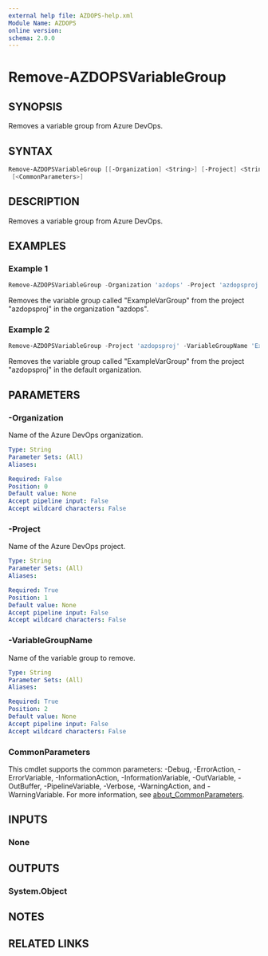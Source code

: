 ```yaml
---
external help file: AZDOPS-help.xml
Module Name: AZDOPS
online version:
schema: 2.0.0
---
```


# Remove-AZDOPSVariableGroup

## SYNOPSIS

Removes a variable group from Azure DevOps.

## SYNTAX

```powershell
Remove-AZDOPSVariableGroup [[-Organization] <String>] [-Project] <String> [-VariableGroupName] <String>
 [<CommonParameters>]
```

## DESCRIPTION

Removes a variable group from Azure DevOps.

## EXAMPLES

### Example 1

```powershell
Remove-AZDOPSVariableGroup -Organization 'azdops' -Project 'azdopsproj' -VariableGroupName 'ExampleVarGroup'
```

Removes the variable group called "ExampleVarGroup" from the project "azdopsproj" in the organization "azdops".

### Example 2

```powershell
Remove-AZDOPSVariableGroup -Project 'azdopsproj' -VariableGroupName 'ExampleVarGroup'
```

Removes the variable group called "ExampleVarGroup" from the project "azdopsproj" in the default organization.

## PARAMETERS

### -Organization

Name of the Azure DevOps organization.

```yaml
Type: String
Parameter Sets: (All)
Aliases:

Required: False
Position: 0
Default value: None
Accept pipeline input: False
Accept wildcard characters: False
```

### -Project

Name of the Azure DevOps project.

```yaml
Type: String
Parameter Sets: (All)
Aliases:

Required: True
Position: 1
Default value: None
Accept pipeline input: False
Accept wildcard characters: False
```

### -VariableGroupName

Name of the variable group to remove.

```yaml
Type: String
Parameter Sets: (All)
Aliases:

Required: True
Position: 2
Default value: None
Accept pipeline input: False
Accept wildcard characters: False
```

### CommonParameters

This cmdlet supports the common parameters: -Debug, -ErrorAction, -ErrorVariable, -InformationAction, -InformationVariable, -OutVariable, -OutBuffer, -PipelineVariable, -Verbose, -WarningAction, and -WarningVariable. For more information, see [about_CommonParameters](http://go.microsoft.com/fwlink/?LinkID=113216).

## INPUTS

### None

## OUTPUTS

### System.Object

## NOTES

## RELATED LINKS
